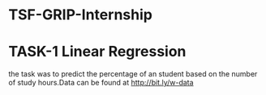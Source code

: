 # TSF-GRIP-Internship
# TASK-1 Linear Regression
the task was to predict the percentage of an student based on the number of study hours.Data can be found at http://bit.ly/w-data
